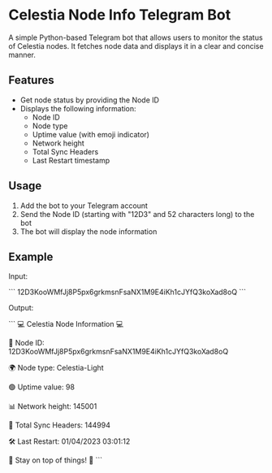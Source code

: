 # Celestia Node Info Telegram Bot

A simple Python-based Telegram bot that allows users to monitor the status of Celestia nodes. It fetches node data and displays it in a clear and concise manner.

## Features

- Get node status by providing the Node ID
- Displays the following information:
  - Node ID
  - Node type
  - Uptime value (with emoji indicator)
  - Network height
  - Total Sync Headers
  - Last Restart timestamp

## Usage

1. Add the bot to your Telegram account
2. Send the Node ID (starting with "12D3" and 52 characters long) to the bot
3. The bot will display the node information

## Example

Input:

\`\`\`
12D3KooWMfJj8P5px6grkmsnFsaNX1M9E4iKh1cJYfQ3koXad8oQ
\`\`\`

Output:

\`\`\`
💻 Celestia Node Information 💻

🔗 Node ID: 12D3KooWMfJj8P5px6grkmsnFsaNX1M9E4iKh1cJYfQ3koXad8oQ

🌍 Node type: Celestia-Light

🟢 Uptime value: 98

📊 Network height: 145001

🚀 Total Sync Headers: 144994

🛠 Last Restart: 01/04/2023 03:01:12

🔔 Stay on top of things! 🚀
\`\`\`

